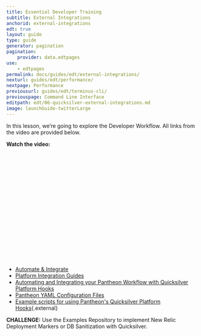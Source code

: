 ```yaml
---
title: Essential Developer Training
subtitle: External Integrations
anchorid: external-integrations
edt: true
layout: guide
type: guide
generator: pagination
pagination:
    provider: data.edtpages
use:
    - edtpages
permalink: docs/guides/edt/external-integrations/
nexturl: guides/edt/performance/
nextpage: Performance
previousurl: guides/edt/terminus-cli/
previouspage: Command Line Interface
editpath: edt/06-quicksilver-external-integrations.md
image: launchGuide-twitterLarge
---
```


In this lesson, we’re going to explore the Developer Workflow.
All links from the video are provided below.

**Watch the video:**

<script src="https://fast.wistia.com/embed/medias/pbtlpa5lut.jsonp" async></script><script src="https://fast.wistia.com/assets/external/E-v1.js" async></script><div class="wistia_responsive_padding" style="padding:56.25% 0 0 0;position:relative;"><div class="wistia_responsive_wrapper" style="height:100%;left:0;position:absolute;top:0;width:100%;"><div class="wistia_embed wistia_async_pbtlpa5lut videoFoam=true" style="height:100%;position:relative;width:100%"><div class="wistia_swatch" style="height:100%;left:0;opacity:0;overflow:hidden;position:absolute;top:0;transition:opacity 200ms;width:100%;"><img src="https://fast.wistia.com/embed/medias/pbtlpa5lut/swatch" style="filter:blur(5px);height:100%;object-fit:contain;width:100%;" alt="preview of video with a play button" onload="this.parentNode.style.opacity=1;" /></div></div></div></div>


 - [Automate & Integrate](/docs/automate/)
 - [Platform Integration Guides](/docs/guides/)
 - [Automating and Integrating your Pantheon Workflow with Quicksilver Platform Hooks](/docs/quicksilver/)
 - [Pantheon YAML Configuration Files](/docs/pantheon-yml/)
 - [Example scripts for using Pantheon's Quicksilver Platform Hooks](https://github.com/pantheon-systems/quicksilver-examples/){.external}

**CHALLENGE:**
Use the Examples Repository to implement New Relic Deployment Markers or DB Sanitization with Quicksilver.

